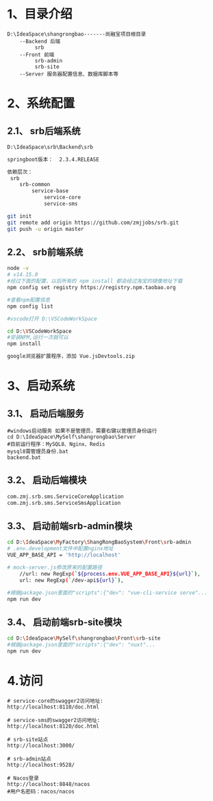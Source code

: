 

# 1、目录介绍

```
D:\IdeaSpace\shangrongbao-------尚融宝项目根目录
	--Backend 后端
		 srb
	--Front 前端
		 srb-admin
		 srb-site
	--Server 服务器配置信息、数据库脚本等

```





# 2、系统配置

## 2.1、 srb后端系统

```bash
D:\IdeaSpace\srb\Backend\srb
```

```bash
springboot版本：  2.3.4.RELEASE
```

```bash
依赖层次：
 srb
 	srb-common
 		service-base
 			service-core
 			service-sms
```

```bash
git init
git remote add origin https://github.com/zmjjobs/srb.git
git push -u origin master
```



## 2.2、 srb前端系统

```bash
node -v
# v14.15.0
#经过下面的配置，以后所有的 npm install 都会经过淘宝的镜像地址下载
npm config set registry https://registry.npm.taobao.org 

#查看npm配置信息
npm config list

#vscode打开 D:\VSCodeWorkSpace

cd D:\VSCodeWorkSpace
#安装NPM,运行一次就可以
npm install

google浏览器扩展程序，添加 Vue.jsDevtools.zip
```





# 3、启动系统

## 3.1、 启动后端服务

```shell
#windows启动服务 如果不是管理员，需要右键以管理员身份运行
cd D:\IdeaSpace\MySelf\shangrongbao\Server
#目前运行程序：MySQL8、Nginx、Redis
mysql8需管理员身份.bat
backend.bat
```



## 3.2、 启动后端模块

```bash
com.zmj.srb.sms.ServiceCoreApplication
com.zmj.srb.sms.ServiceSmsApplication
```



## 3.3、 启动前端srb-admin模块

```bash
cd D:\IdeaSpace\MyFactory\ShangRongBaoSystem\Front\srb-admin
# .env.development文件中配置nginx地址
VUE_APP_BASE_API = 'http://localhost'

# mock-server.js修改原来的配置路径
    //url: new RegExp(`${process.env.VUE_APP_BASE_API}${url}`),
    url: new RegExp(`/dev-api${url}`),

#根据package.json里面的"scripts":{"dev": "vue-cli-service serve"...
npm run dev
```



## 3.4、 启动前端srb-site模块

```bash
cd D:\IdeaSpace\MySelf\shangrongbao\Front\srb-site
#根据package.json里面的"scripts":{"dev": "nuxt"...
npm run dev
```

# 4.访问

```http
# service-core的swagger2访问地址:
http://localhost:8110/doc.html
```

```http
# service-sms的swagger2访问地址:
http://localhost:8120/doc.html
```

```http
# srb-site站点
http://localhost:3000/
```

```http
# srb-admin站点
http://localhost:9528/
```

```http
# Nacos登录
http://localhost:8848/nacos
#用户名密码：nacos/nacos
```

